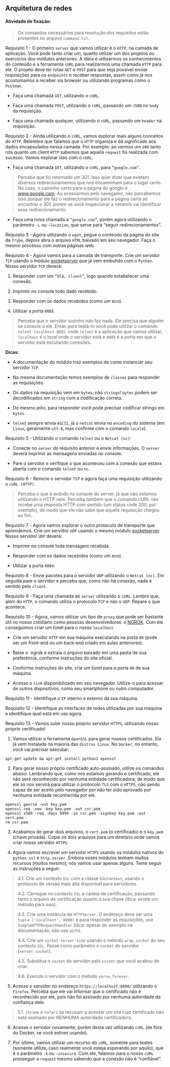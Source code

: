 ## Arquitetura de redes

####  Atividade de fixação:
> Os comandos necessários para resolução dos requisitos estão presentes no arquivo `command.txt`.

Requisito 1 - O primeiro `server` que vamos utilizar é o `HTTP`, na camada de aplicação. Você pode tanto criar um, quanto utilizar um dos projetos ou exercícios dos módulos anteriores. A ideia é utilizarmos os conhecimentos do conteúdo e a ferramenta `cURL` para realizarmos uma chamada `HTTP` para ele. O projeto deve ter rotas `GET` e `POST` para que seja possível enviar requisições para os `endpoints` e receber respostas, assim como já nos acostumamos a receber via browser ou utilizando programas como o `Postman`.

* Faça uma chamada `GET`, utilizando o `cURL`.

* Faça uma chamada `POST`, utilizando o `cURL`, passando um `JSON` no `body` da requisição.

* Faça uma chamada qualquer, utilizando o `cURL`, passando um `header` na requisição.


Requisito 2 - Ainda utilizando o `cURL`, vamos explorar mais alguns conceitos do `HTTP`. Relembre que falamos que o `HTTP` organiza e dá significado aos dados encapsulados nessa camada. Por exemplo: ao vermos um `200` tanto nós quanto um client `HTTP` sabemos que aquela `request` foi realizada com sucesso. Vamos explorar isso com o `cURL`.

* Faça uma chamada `GET`, utilizando o `cURL`, para `“google.com”`.

> Perceba que foi retornado um 301. Isso quer dizer que existem diversos redirecionamentos que nos encaminham para o lugar certo. No caso, o caminho certo para a página do google é www.google.com. Ao acessarmos pelo navegador, não percebemos isso porque ele faz o redirecionamento para a página certa ao encontrar o 301, porém se você inspecionar a network vai identificar esse redirecionamento.

* Faça uma nova chamada a `“google.com”`, porém agora utilizando o parâmetro `-L` ou `—location`, que serve para “seguir redirecionamentos”. 


Requisito 3 - Agora utilizando o `wget`, pegue o conteúdo da página do site da `Trybe`, depois abra o arquivo `HTML` baixado em seu navegador. Faça o mesmo processo com outras páginas web.


Requisito 4 - Agora vamos para a camada de transporte. Crie um servidor `TCP` usando o módulo [socketserver](https://docs.python.org/3/library/socketserver.html) que já vem embutido com o `Python`. Nosso servidor `TCP` deverá:

1. Responder com um `“Olá, client”`, logo quando estabelecer uma conexão.

2. Imprimir no console todo dado recebido.

3. Responder com os dados recebidos (como um eco).

4. Utilizar a porta `8085`.

> Perceba que o servidor sozinho não faz nada. Ele precisa que alguém se conecte a ele. Então para testá-lo você pode utilizar o comando `telnet localhost 8085`, onde `telnet` é a aplicação que vamos utilizar, `localhost` é o local onde o servidor está e `8085` é a porta em que o servidor está escutando conexões. 

**Dicas:**

* A documentação do módulo traz exemplos de como instanciar seu servidor `TCP`.

* Na mesma documentação temos exemplos de `classes` para responder as requisições.

* Os dados na requisição vem em `bytes`, não `strings`! `bytes` podem ser decodificados em `string` com a codificação correta.

* Do mesmo jeito, para responder você pode precisar codificar strings em `bytes`.

* `telnet` sempre envia `ASCII`, já o `netcat` envia no `encoding` do sistema (em `Linux`, geralmente `utf-8`, mas confirme com o comando `locale`).


Requisito 5 - Utilizando o comando `telnet` ou o `Netcat (nc)`:

* Conecte no `server` do requisito anterior e envie informações. O `server` deverá imprimir as mensagens enviadas no console.

* Pare o servidor e verifique o que aconteceu com a conexão que estava aberta com o comando `telnet` ou `nc`.


Requisito 6 - Reinicie o servidor `TCP` e agora faça uma requisição utilizando o `cURL (HTTP)`.

> Perceba o que é exibido no console do server, já que não estamos utilizando o HTTP nele. Perceba também que o comando cURL não recebe uma resposta HTTP com sentido (um status code 200, por exemplo), de modo que ele não sabe que aquela requisição chegou ao fim.


Requisito 7 - Agora vamos explorar o outro protocolo de transporte que aprendemos. Crie um servidor `UDP` usando o mesmo módulo [socketserver](https://docs.python.org/3/library/socketserver.html). Nosso servidor `UDP` deverá:

* Imprimir no console toda mensagem recebida.

* Responder com os dados recebidos (como um eco).

* Utilizar a porta `8084`.


Requisito 8 - Envie pacotes para o servidor `UDP` utilizando o `Netcat (nc)`. Em seguida pare o servidor e perceba que, como não há conexão, nada é sentido pelo `client`.


Requisito 9 - Faça uma chamada ao `server` utilizando o `cURL`. Lembre que, além do `HTTP`, o comando utiliza o protocolo `TCP` e não o `UDP`. Repare o que acontece.


Requisito 10 - Agora, vamos utilizar um tipo de `proxy` que pode ser bastante útil no nosso cotidiano como pessoas desenvolvedoras: o [NGROK](https://ngrok.com/). Com ele conseguimos criar um túnel para o nosso `localhost`.

* Crie um servidor `HTTP` em sua máquina executando na porta `80` (pode ser um front-end ou um back-end criado em aulas anteriores).

* Baixe o `ngrok e extraia o arquivo baixado em uma pasta de sua preferência, conforme instruções do site oficial.

* Conforme instruções do site, crie um túnel para a porta `80` de sua máquina.

* Acesse o `link` disponibilizado em seu navegador. Utilize-o para acessar de outros dispositivos, como seu smartphone ou outro computador.


Requisito 11 - Identifique o `IP` interno e externo da sua máquina.


Requisito 12 - Identifique as interfaces de redes utilizadas por sua máquina e identifique qual está em uso agora.


Requisito 13 - Vamos subir nosso próprio servidor `HTTPS`, utilizando nosso próprio certificado!

1. Vamos utilizar a ferramenta `OpenSSL` para gerar nossos certificados. Ela já vem instalada na maioria das `distros Linux`. No `Docker`, no entanto, você vai precisar executar:

```
apt-get update && apt-get install python3 openssl
```

2. Para gerar nosso próprio certificado auto-assinado, utilize os comandos abaixo. Lembrando que, como nós estamos gerando o certificado, ele não será reconhecido por nenhuma entidade certificadora, de modo que ele só nos servirá para utilizar o protocolo `TLS` com o `HTTPS`, não sendo capaz de ser aceito pelo navegador por não ter sido aprovado por nenhuma entidade reconhecida por ele.

```
openssl genrsa -out key.pem
openssl req -new -key key.pem -out csr.pem
openssl x509 -req -days 9999 -in csr.pem -signkey key.pem -out cert.pem
rm csr.pem
```

3. Acabamos de gerar dois arquivos, o `cert.pem` (o certificado) e o `key.pem` (chave privada). Copie os dois arquivos para um diretório onde vamos criar nosso servidor `HTTPS`.

4. Agora vamos escrever um servidor `HTTPS` usando os módulos nativos do `python ssl` e `http.server`. Embora esses módulos tenham muitos recursos (muitos mesmo), nós vamos usar apenas alguns. Tente seguir as instruções a seguir:

> 4.1. Crie um contexto `SSL` com a classe `SSLContext`, usando o protocolo de versão mais alta disponível para servidores.
>
> 4.2. Carregue no contexto `SSL` a cadeia de certificação, passando tanto o arquivo de certificação quanto a sua chave (dica: existe um método para isso).
>
> 4.3. Crie uma instância de `HTTPServer`. O endereço deve ser uma `tupla ('localhost', 8000)` e para responder as requisições, use `SimpleHTTPRequestHandler` (dica: apesar do exemplo na documentação, não use `with`).
>
> 4.4. Crie um `socket server-side` usando o método `wrap_socket` do seu contexto `SSL`. Passe como parâmetro o `socket` do servidor (`server.socket`).
>
> 4.5. Substitua o `socket` do servidor pelo `socket` que você acabou de criar.
>
> 4.6. Execute o servidor com o método `serve_forever`.

5. Acesse o servidor no endereço `https://localhost:8000/` utilizando o `Firefox`. Perceba que ele vai informar que o certificado não é reconhecido por ele, pois não foi assinado por nenhuma autoridade da confiança dele.

> 5.1. `Chrome` e `Safari` se recusam a acessar um site cujo certificado não está assinado por NENHUMA autoridade certificadora.

6. Acesse o servidor novamente, porém desta vez utilizando `cURL` (de fora do Docker, se você estiver usando).

7. Por último, vamos utilizar um recurso do `cURL`, somente para testes (somente utilize, caso realmente você esteja esperando por aquilo), que é o parâmetro `-k` ou `—insecure`. Com ele, falamos para o nosso `cURL` prosseguir a `request` mesmo sabendo que a conexão não é “confiável”.


